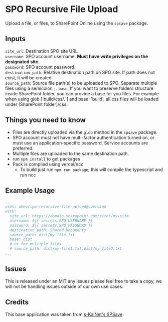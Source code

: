 # SPO Recursive File Upload

Upload a file, or files, to SharePoint Online using the `spsave` package.

## Inputs

`site_url`: Destination SPO site URL  
`username`: SPO account username. **Must have write privileges on the designated site.**  
`password`: SPO account password.  
`destination_path`: Relative destination path on SPO site. If path does not exist, it will be created.  
`source_path`: Source file path(s) to be uploaded to SPO. Separate multiple files using a semicolon `;`.
`base`: If you want to preserve folders structure inside SharePoint folder, you can provide a base for you files. For example when using glob ['build/css/*.*'] and base: 'build', all css files will be loaded under [SharePoint folder]/css.  

## Things you need to know

- Files are directly uploaded via the `glob` method in the `spsave` package.
- SPO account must not have multi-factor authentication turned on, or must use an application-specific password. Service accounts are preferred.
- Multiple files are uploaded to the same destination path.
- run `npm install` to get packages
- Pack is complied using vercel/ncc
  - To build just run `npm run package`, this will compile the typescript and run ncc

## Example Usage

```yaml
...
uses: ukho/spo-recursive-file-upload@vversion
with:
  site_url: https://domain.sharepoint.com/sites/my-site
  username: ${{ secrets.SPO_USERNAME }}
  password: ${{ secrets.SPO_PASSWORD }}
  destination_path: Shared Documents
  source_path: dist/my-file.txt
  base: dist
  # or for multiple files
  # source_path: dist/my-file1.txt;dist/my-file2.txt
...
```

## Issues

This is released under an MIT any issues please feel free to take a copy, we will not be handling issues outside of our own use cases.

## Credits

This base application was taken from [s-KaiNet's SPSave](https://github.com/s-KaiNet/spsave).
